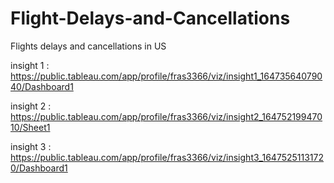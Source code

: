 # Flight-Delays-and-Cancellations
Flights delays and cancellations in US

insight 1 :
https://public.tableau.com/app/profile/fras3366/viz/insight1_16473564079040/Dashboard1

insight 2 :
https://public.tableau.com/app/profile/fras3366/viz/insight2_16475219947010/Sheet1

insight 3 :
https://public.tableau.com/app/profile/fras3366/viz/insight3_16475251131720/Dashboard1
